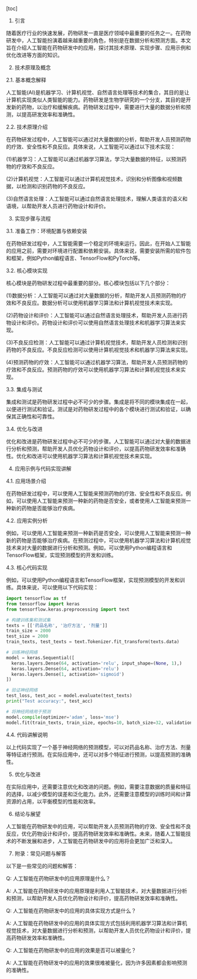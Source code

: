 
[toc]                    
                
                
1. 引言

随着医疗行业的快速发展，药物研发一直是医疗领域中最重要的任务之一。在药物研发中，人工智能扮演着越来越重要的角色，特别是在数据分析和预测方面。本文旨在介绍人工智能在药物研发中的应用，探讨其技术原理、实现步骤、应用示例和优化改进等方面的知识。

2. 技术原理及概念

2.1. 基本概念解释

人工智能(AI)是机器学习、计算机视觉、自然语言处理等技术的集合，其目的是让计算机实现类似人类智能的能力。药物研发是生物学研究的一个分支，其目的是开发新的药物，以治疗和缓解疾病。药物研发过程中，需要进行大量的数据分析和预测，以提高研发效率和准确性。

2.2. 技术原理介绍

在药物研发过程中，人工智能可以通过对大量数据的分析，帮助开发人员预测药物的疗效、安全性和不良反应。具体来说，人工智能可以通过以下技术实现：

(1)机器学习：人工智能可以通过机器学习算法，学习大量数据的特征，以预测药物的疗效和不良反应。

(2)计算机视觉：人工智能可以通过计算机视觉技术，识别和分析图像和视频数据，以检测和识别药物的不良反应。

(3)自然语言处理：人工智能可以通过自然语言处理技术，理解人类语言的语义和语境，以帮助开发人员进行药物设计和评价。

3. 实现步骤与流程

3.1. 准备工作：环境配置与依赖安装

在药物研发过程中，人工智能需要一个稳定的环境来运行。因此，在开始人工智能的应用之前，需要对环境进行配置和依赖安装。具体来说，需要安装所需的软件包和框架，例如Python编程语言、TensorFlow和PyTorch等。

3.2. 核心模块实现

核心模块是药物研发过程中最重要的部分。核心模块包括以下几个部分：

(1)数据分析：人工智能可以通过对大量数据的分析，帮助开发人员预测药物的疗效和不良反应。数据分析可以使用机器学习算法和计算机视觉技术来实现。

(2)药物设计和评价：人工智能可以通过自然语言处理技术，帮助开发人员进行药物设计和评价。药物设计和评价可以使用自然语言处理技术和机器学习算法来实现。

(3)不良反应检测：人工智能可以通过计算机视觉技术，帮助开发人员检测和识别药物的不良反应。不良反应检测可以使用计算机视觉技术和机器学习算法来实现。

(4)预测药物的疗效：人工智能可以通过机器学习算法，帮助开发人员预测药物的疗效和不良反应。预测药物的疗效可以使用机器学习算法和计算机视觉技术来实现。

3.3. 集成与测试

集成和测试是药物研发过程中必不可少的步骤。集成是将不同的模块集成在一起，以便进行测试和验证。测试是对药物研发过程中的各个模块进行测试和验证，以确保其正确性和可靠性。

3.4. 优化与改进

优化和改进是药物研发过程中必不可少的步骤。人工智能可以通过对大量的数据进行分析和预测，帮助开发人员优化药物设计和评价，以提高药物研发效率和准确性。优化和改进可以使用机器学习算法和计算机视觉技术来实现。

4. 应用示例与代码实现讲解

4.1. 应用场景介绍

在药物研发过程中，可以使用人工智能来预测药物的疗效、安全性和不良反应。例如，可以使用人工智能来预测一种新的药物是否安全，或者使用人工智能来预测一种新的药物是否能够治疗疾病。

4.2. 应用实例分析

例如，可以使用人工智能来预测一种新药是否安全，可以使用人工智能来预测一种新的药物是否能够治疗疾病。在预测过程中，可以使用机器学习算法和计算机视觉技术来对大量的数据进行分析和预测。例如，可以使用Python编程语言和TensorFlow框架，实现预测模型的开发和训练。

4.3. 核心代码实现

例如，可以使用Python编程语言和TensorFlow框架，实现预测模型的开发和训练。具体来说，可以使用以下代码实现：

```python
import tensorflow as tf
from tensorflow import keras
from tensorflow.keras.preprocessing import text

# 构建训练集和测试集
texts = [['药品名称', '治疗方法', '剂量']]
train_size = 2000
test_size = 2000
train_texts, test_texts = text.Tokenizer.fit_transform(texts.data)

# 训练神经网络
model = keras.Sequential([
  keras.layers.Dense(64, activation='relu', input_shape=(None, 1),)
  keras.layers.Dense(64, activation='relu')
  keras.layers.Dense(1, activation='sigmoid')
])

# 验证神经网络
test_loss, test_acc = model.evaluate(test_texts)
print("Test accuracy:", test_acc)

# 将神经网络用于预测
model.compile(optimizer='adam', loss='mse')
model.fit(train_texts, train_size, epochs=10, batch_size=32, validation_data=(test_texts, test_size))
```

4.4. 代码讲解说明

以上代码实现了一个基于神经网络的预测模型，可以对药品名称、治疗方法、剂量等特征进行预测。在实际应用中，还可以对多个特征进行预测，以提高预测的准确性。

5. 优化与改进

在实际应用中，还需要注意优化和改进的问题。例如，需要注意数据的质量和特征的选择，以减少模型的误差和泛化能力。此外，还需要注意模型的训练时间和计算资源的占用，以平衡模型的性能和效率。

6. 结论与展望

人工智能在药物研发中的应用，可以帮助开发人员预测药物的疗效、安全性和不良反应，优化药物设计和评价，提高药物研发效率和准确性。未来，随着人工智能技术的不断发展和进步，人工智能在药物研发中的应用将会更加广泛和深入。

7. 附录：常见问题与解答

以下是一些常见的问题和解答：

Q: 人工智能在药物研发中的应用原理是什么？

A: 人工智能在药物研发中的应用原理是利用人工智能技术，对大量数据进行分析和预测，以帮助开发人员优化药物设计和评价，提高药物研发效率和准确性。

Q: 人工智能在药物研发中的应用的具体实现方式是什么？

A: 人工智能在药物研发中的应用的具体实现方式包括利用机器学习算法和计算机视觉技术，对大量数据进行分析和预测，以帮助开发人员优化药物设计和评价，提高药物研发效率和准确性。

Q: 人工智能在药物研发中的应用的效果是否可以被量化？

A: 人工智能在药物研发中的应用的效果很难被量化，因为许多因素都会影响预测的准确性。

